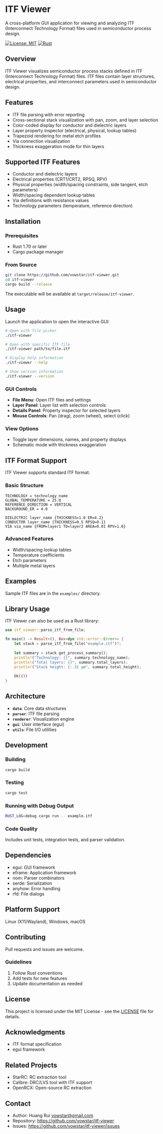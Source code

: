 # ITF Viewer

A cross-platform GUI application for viewing and analyzing ITF (Interconnect Technology Format) files used in semiconductor process design.

[![License: MIT](https://img.shields.io/badge/License-MIT-yellow.svg)](https://opensource.org/licenses/MIT)
[![Rust](https://img.shields.io/badge/rust-1.70+-blue.svg)](https://www.rust-lang.org)

## Overview

ITF Viewer visualizes semiconductor process stacks defined in ITF (Interconnect Technology Format) files. ITF files contain layer structures, electrical properties, and interconnect parameters used in semiconductor design.

## Features

- ITF file parsing with error reporting
- Cross-sectional stack visualization with pan, zoom, and layer selection
- Color-coded display for conductor and dielectric layers
- Layer property inspector (electrical, physical, lookup tables)
- Trapezoid rendering for metal etch profiles
- Via connection visualization
- Thickness exaggeration mode for thin layers

## Supported ITF Features

- Conductor and dielectric layers
- Electrical properties (CRT1/CRT2, RPSQ, RPV)
- Physical properties (width/spacing constraints, side tangent, etch parameters)
- Width/spacing dependent lookup tables
- Via definitions with resistance values
- Technology parameters (temperature, reference direction)

## Installation

### Prerequisites

- Rust 1.70 or later
- Cargo package manager

### From Source

```bash
git clone https://github.com/vowstar/itf-viewer.git
cd itf-viewer
cargo build --release
```

The executable will be available at `target/release/itf-viewer`.

## Usage

Launch the application to open the interactive GUI:

```bash
# Open with file picker
./itf-viewer

# Open with specific ITF file
./itf-viewer path/to/file.itf

# Display help information
./itf-viewer --help

# Show version information
./itf-viewer --version
```

### GUI Controls

- **File Menu**: Open ITF files and settings
- **Layer Panel**: Layer list with selection controls
- **Details Panel**: Property inspector for selected layers
- **Mouse Controls**: Pan (drag), zoom (wheel), select (click)

### View Options

- Toggle layer dimensions, names, and property displays
- Schematic mode with thickness exaggeration

## ITF Format Support

ITF Viewer supports standard ITF format:

### Basic Structure

```itf
TECHNOLOGY = technology_name
GLOBAL_TEMPERATURE = 25.0
REFERENCE_DIRECTION = VERTICAL
BACKGROUND_ER = 4.0

DIELECTRIC layer_name {THICKNESS=1.0 ER=4.2}
CONDUCTOR layer_name {THICKNESS=0.5 RPSQ=0.1}
VIA via_name {FROM=layer1 TO=layer2 AREA=0.01 RPV=1.0}
```

### Advanced Features

- Width/spacing lookup tables
- Temperature coefficients
- Etch parameters
- Multiple metal layers

## Examples

Sample ITF files are in the `examples/` directory.

## Library Usage

ITF Viewer can also be used as a Rust library:

```rust
use itf_viewer::parse_itf_from_file;

fn main() -> Result<(), Box<dyn std::error::Error>> {
    let stack = parse_itf_from_file("example.itf")?;
    
    let summary = stack.get_process_summary();
    println!("Technology: {}", summary.technology_name);
    println!("Total layers: {}", summary.total_layers);
    println!("Stack height: {:.3} μm", summary.total_height);
    
    Ok(())
}
```

## Architecture

- **`data`**: Core data structures
- **`parser`**: ITF file parsing
- **`renderer`**: Visualization engine
- **`gui`**: User interface (egui)
- **`utils`**: File I/O utilities

## Development

### Building

```bash
cargo build
```

### Testing

```bash
cargo test
```

### Running with Debug Output

```bash
RUST_LOG=debug cargo run -- example.itf
```

### Code Quality

Includes unit tests, integration tests, and parser validation.

## Dependencies

- egui: GUI framework
- eframe: Application framework
- nom: Parser combinators
- serde: Serialization
- anyhow: Error handling
- rfd: File dialogs

## Platform Support

Linux (X11/Wayland), Windows, macOS

## Contributing

Pull requests and issues are welcome.

### Guidelines

1. Follow Rust conventions
2. Add tests for new features
3. Update documentation as needed

## License

This project is licensed under the MIT License - see the [LICENSE](LICENSE) file for details.

## Acknowledgments

- ITF format specification
- egui framework

## Related Projects

- StarRC: RC extraction tool
- Calibre: DRC/LVS tool with ITF support
- OpenRCX: Open-source RC extraction

## Contact

- Author: Huang Rui <vowstar@gmail.com>
- Repository: <https://github.com/vowstar/itf-viewer>
- Issues: <https://github.com/vowstar/itf-viewer/issues>
